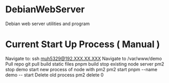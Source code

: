 # DebianWebServer
Debian web server utilities and program


# Current Start Up Process ( Manual )

Navigate to: 
	ssh muh5329@192.XXX.XX.XXX
Navigate to 
	/var/www/demo
Pull repo
	git pull
build static files
	pnpm build
stop existing node server
	pm2 stop demo
start new process of node with pm2
	pm2 start pnpm --name demo -- start
Delete old process
	pm2 delete 0